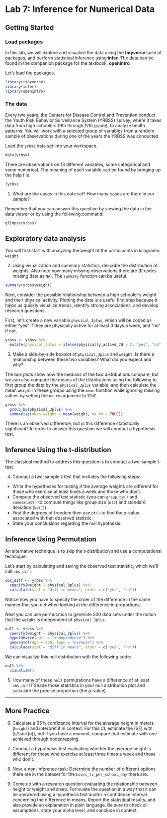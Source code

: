 Lab 7: Inference for Numerical Data
================

## Getting Started

### Load packages

In this lab, we will explore and visualize the data using the
**tidyverse** suite of packages, and perform statistical inference using
**infer**. The data can be found in the companion package for the
textbook, **openintro**.

Let’s load the packages.

``` r
library(tidyverse)
library(infer)
library(openintro)
```

### The data

Every two years, the Centers for Disease Control and Prevention conduct
the Youth Risk Behavior Surveillance System (YRBSS) survey, where it
takes data from high schoolers (9th through 12th grade), to analyze
health patterns. You will work with a selected group of variables from a
random sample of observations during one of the years the YRBSS was
conducted.

Load the `yrbss` data set into your workspace.

``` r
data(yrbss)
```

There are observations on 13 different variables, some categorical and
some numerical. The meaning of each variable can be found by bringing up
the help file:

``` r
?yrbss
```

1.  What are the cases in this data set? How many cases are there in our
    sample?

Remember that you can answer this question by viewing the data in the
data viewer or by using the following command:

``` r
glimpse(yrbss)
```

## Exploratory data analysis

You will first start with analyzing the weight of the participants in
kilograms: `weight`.

2.  Using visualization and summary statistics, describe the
    distribution of weights. Also note how many missing observations
    there are (R codes missing data as `NA`). The `summary` function can
    be useful.

<!-- end list -->

``` r
summary(yrbss$weight)
```

Next, consider the possible relationship between a high schooler’s
weight and their physical activity. Plotting the data is a useful first
step because it helps us quickly visualize trends, identify strong
associations, and develop research questions.

First, let’s create a new variable `physical_3plus`, which will be coded
as either “yes” if they are physically active for at least 3 days a
week, and “no” if not.

``` r
yrbss <- yrbss %>% 
  mutate(physical_3plus = ifelse(physically_active_7d > 2, "yes", "no"))
```

3.  Make a side-by-side boxplot of `physical_3plus` and `weight`. Is
    there a relationship between these two variables? What did you
    expect and why?

The box plots show how the medians of the two distributions compare, but
we can also compare the means of the distributions using the following
to first group the data by the `physical_3plus` variable, and then
calculate the mean `weight` in these groups using the `mean` function
while ignoring missing values by setting the `na.rm` argument to `TRUE`.

``` r
yrbss %>%
  group_by(physical_3plus) %>%
  summarise(mean_weight = mean(weight, na.rm = TRUE))
```

There is an observed difference, but is this difference statistically
significant? In order to answer this question we will conduct a
hypothesis test.

## Inference Using the t-distribution

The classical method to address this question is to conduct a two-sample
t-test.

4.  Conduct a two-sample t-test that includes the following steps:

<!-- end list -->

  - Write the hypotheses for testing if the average weights are
    different for those who exercise at least times a week and those who
    don’t.
  - Compute the observed test statistic (you can `group_by()` and
    `summarize()` to compute things like group size (`n()`) and standard
    deviation (`sd()`)).
  - Find the degrees of freedom then use `pt()` to find the p-value
    associated with that observed statistic.
  - State your conclusions regarding the null hypothesis.

## Inference Using Permutation

An alternative technique is to skip the t-distribution and use a
computational technique.

Let’s start by calculating and saving the observed test statistic, which
we’ll call `obs_diff`.

``` r
obs_diff <- yrbss %>%
  specify(weight ~ physical_3plus) %>%
  calculate(stat = "diff in means", order = c("yes", "no"))
```

Notice how you have to specify the order of the difference in the same
manner that you did when looking at the difference in proportions.

Next you can use permutation to generate 500 data sets under the notion
that the `weight` is independent of `physical_3plus`.

``` r
null <- yrbss %>%
  specify(weight ~ physical_3plus) %>%
  hypothesize(null = "independence") %>%
  generate(reps = 500, type = "permute") %>%
  calculate(stat = "diff in means", order = c("yes", "no"))
```

We can visualize this null distribution with the following code:

``` r
null %>%
  visualize()
```

5.  How many of these `null` permutations have a difference of at least
    `obs_diff`? Shade those statistics in your null distribution plot
    and calculate the precise proportion (the p-value).

-----

## More Practice

6.  Calculate a 95% confidence interval for the average height in meters
    (`height`) and interpret it in context. For this CI, estimate the
    \(SE\) with \(s/\sqrt(n)\), but if you have a moment, compare that
    estimate with one achieved through bootstrapping.

7.  Conduct a hypothesis test evaluating whether the average height is
    different for those who exercise at least three times a week and
    those who don’t.

8.  Now, a non-inference task: Determine the number of different options
    there are in the dataset for the `hours_tv_per_school_day` there
    are.

9.  Come up with a research question evaluating the relationship between
    height or weight and sleep. Formulate the question in a way that it
    can be answered using a hypothesis test and/or a confidence interval
    concerning the difference in means. Report the statistical results,
    and also provide an explanation in plain language. Be sure to check
    all assumptions, state your alpha level, and conclude in context.
